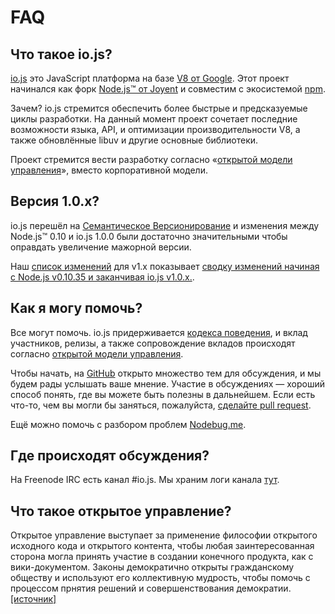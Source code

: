 # FAQ

## Что такое io.js?

[io.js](https://github.com/nodejs/io.js) это JavaScript платформа на базе [V8 от Google](http://code.google.com/p/v8/). Этот проект начинался как форк [Node.js™ от Joyent](https://nodejs.org/) и совместим с экосистемой [npm](https://www.npmjs.com/).

Зачем? io.js стремится обеспечить более быстрые и предсказуемые циклы разработки. На данный момент проект сочетает последние возможности языка, API, и оптимизации производительности V8, а также обновлённые libuv и другие основные библиотеки.

Проект стремится вести разработку согласно &laquo;[открытой модели управления](https://github.com/nodejs/io.js/blob/master/GOVERNANCE.md#readme)&raquo;, вместо корпоративной модели.

## Версия 1.0.x?

io.js перешёл на [Семантическое Версионирование](http://semver.org/) и изменения между Node.js™ 0.10 и io.js 1.0.0 были достаточно значительными чтобы оправдать увеличение мажорной версии.

Наш [список изменений](https://github.com/nodejs/io.js/blob/v1.x/CHANGELOG.md) для v1.x показывает [сводку изменений начиная с Node.js v0.10.35 и заканчивая io.js v1.0.x.](https://github.com/nodejs/io.js/blob/v1.x/CHANGELOG.md#summary-of-changes-from-nodejs-v01035-to-iojs-v100).

## Как я могу помочь?

Все могут помочь. io.js придерживается [кодекса поведения](https://github.com/nodejs/io.js/blob/master/CONTRIBUTING.md#code-of-conduct), и вклад участников, релизы, а также сопровождение вкладов происходят согласно [открытой модели управления](https://github.com/nodejs/io.js/blob/master/GOVERNANCE.md#readme).

Чтобы начать, на [GitHub](https://github.com/nodejs/io.js/issues) открыто множество тем для обсуждения, и мы будем рады услышать ваше мнение. Участие в обсуждениях — хороший способ понять, где вы можете быть полезны в дальнейшем. Если есть что-то, чем вы могли бы заняться, пожалуйста, [сделайте pull request](https://github.com/nodejs/io.js/blob/master/CONTRIBUTING.md#code-contributions).

Ещё можно помочь с разбором проблем [Nodebug.me](http://nodebug.me/).

## Где происходят обсуждения?

На Freenode IRC есть канал #io.js. Мы храним логи канала [тут](http://logs.libuv.org/io.js/latest).

## Что такое открытое управление?

Открытое управление выступает за применение философии открытого исходного кода и открытого контента, чтобы любая заинтересованная сторона могла принять участие в создании конечного продукта, как с вики-документом. Законы демократично открыты гражданскому обществу и используют его коллективную мудрость, чтобы помочь с процессом прнятия решений и совершенствования демократии. [[источник]](https://en.wikipedia.org/wiki/Open-source_governance)
